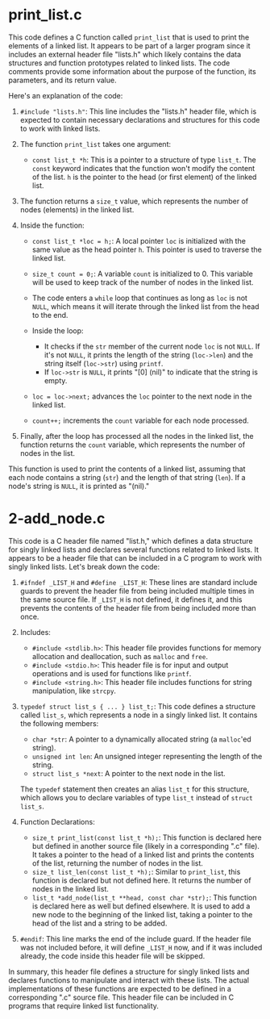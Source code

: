 # print_list.c
This code defines a C function called `print_list` that is used to print the elements of a linked list. It appears to be part of a larger program since it includes an external header file "lists.h" which likely contains the data structures and function prototypes related to linked lists. The code comments provide some information about the purpose of the function, its parameters, and its return value.

Here's an explanation of the code:

1. `#include "lists.h"`: This line includes the "lists.h" header file, which is expected to contain necessary declarations and structures for this code to work with linked lists.

2. The function `print_list` takes one argument:
   - `const list_t *h`: This is a pointer to a structure of type `list_t`. The `const` keyword indicates that the function won't modify the content of the list. `h` is the pointer to the head (or first element) of the linked list.

3. The function returns a `size_t` value, which represents the number of nodes (elements) in the linked list.

4. Inside the function:
   - `const list_t *loc = h;`: A local pointer `loc` is initialized with the same value as the head pointer `h`. This pointer is used to traverse the linked list.

   - `size_t count = 0;`: A variable `count` is initialized to 0. This variable will be used to keep track of the number of nodes in the linked list.

   - The code enters a `while` loop that continues as long as `loc` is not `NULL`, which means it will iterate through the linked list from the head to the end.

   - Inside the loop:
     - It checks if the `str` member of the current node `loc` is not `NULL`. If it's not `NULL`, it prints the length of the string (`loc->len`) and the string itself (`loc->str`) using `printf`.
     - If `loc->str` is `NULL`, it prints "[0] (nil)" to indicate that the string is empty.

   - `loc = loc->next;` advances the `loc` pointer to the next node in the linked list.

   - `count++;` increments the `count` variable for each node processed.

5. Finally, after the loop has processed all the nodes in the linked list, the function returns the `count` variable, which represents the number of nodes in the list.

This function is used to print the contents of a linked list, assuming that each node contains a string (`str`) and the length of that string (`len`). If a node's string is `NULL`, it is printed as "(nil)."

# 2-add_node.c
This code is a C header file named "list.h," which defines a data structure for singly linked lists and declares several functions related to linked lists. It appears to be a header file that can be included in a C program to work with singly linked lists. Let's break down the code:

1. `#ifndef _LIST_H` and `#define _LIST_H`: These lines are standard include guards to prevent the header file from being included multiple times in the same source file. If `_LIST_H` is not defined, it defines it, and this prevents the contents of the header file from being included more than once.

2. Includes:
   - `#include <stdlib.h>`: This header file provides functions for memory allocation and deallocation, such as `malloc` and `free`.
   - `#include <stdio.h>`: This header file is for input and output operations and is used for functions like `printf`.
   - `#include <string.h>`: This header file includes functions for string manipulation, like `strcpy`.

3. `typedef struct list_s { ... } list_t;`: This code defines a structure called `list_s`, which represents a node in a singly linked list. It contains the following members:
   - `char *str`: A pointer to a dynamically allocated string (a `malloc`'ed string).
   - `unsigned int len`: An unsigned integer representing the length of the string.
   - `struct list_s *next`: A pointer to the next node in the list.

   The `typedef` statement then creates an alias `list_t` for this structure, which allows you to declare variables of type `list_t` instead of `struct list_s`.

4. Function Declarations:
   - `size_t print_list(const list_t *h);`: This function is declared here but defined in another source file (likely in a corresponding ".c" file). It takes a pointer to the head of a linked list and prints the contents of the list, returning the number of nodes in the list.
   - `size_t list_len(const list_t *h);`: Similar to `print_list`, this function is declared but not defined here. It returns the number of nodes in the linked list.
   - `list_t *add_node(list_t **head, const char *str);`: This function is declared here as well but defined elsewhere. It is used to add a new node to the beginning of the linked list, taking a pointer to the head of the list and a string to be added.

5. `#endif`: This line marks the end of the include guard. If the header file was not included before, it will define `_LIST_H` now, and if it was included already, the code inside this header file will be skipped.

In summary, this header file defines a structure for singly linked lists and declares functions to manipulate and interact with these lists. The actual implementations of these functions are expected to be defined in a corresponding ".c" source file. This header file can be included in C programs that require linked list functionality.